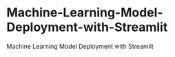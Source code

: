 # Machine-Learning-Model-Deployment-with-Streamlit
Machine Learning Model Deployment with Streamlit
